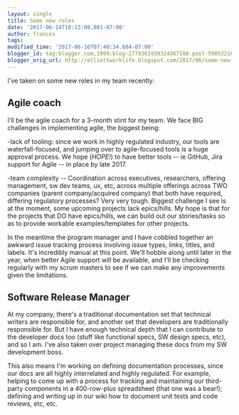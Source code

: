 ```yaml
---
layout: single
title: Some new roles
date: '2017-06-14T10:13:00.001-07:00'
author: frances
tags: 
modified_time: '2017-06-16T07:40:34.884-07:00'
blogger_id: tag:blogger.com,1999:blog-2779361939324367100.post-5905221610101529733
blogger_orig_url: http://elliottworklife.blogspot.com/2017/06/some-new-roles-and-some-end-to-end.html
---
```






I've taken on some new roles in my team recently: 

## Agile coach 

I'll be the agile coach for a 3-month stint for my team.  We face BIG 
challenges in implementing agile, the biggest being: 

-lack of tooling:  since we work in highly regulated industry, our tools are 
waterfall-focused, and jumping over to agile-focused tools is a huge approval 
process. We hope (*HOPE!*) to have better tools -- ie GitHub, Jira support for 
Agile -- in place by late 2017. 

-team complexity -- Coordination across executives, researchers, offering 
management, sw dev teams, ux, etc, across multiple offerings across TWO 
companies (parent company/acquired company) that both have required, differing 
regulatory processes? Very very tough. Biggest challenge I see is at the 
moment, some upcoming projects lack epics/hills. My hope is that for the 
projects that DO have epics/hills, we can build out our stories/tasks so as to 
provide workable examples/templates for other projects. 

In the meantime the program manager and I have cobbled together an awkward 
issue tracking process involving issue types, links, titles, and labels.  It's 
incredibly manual at this point. We'll hobble along until later in the year, 
when better Agile support will be available, and I'll be checking regularly 
with my scrum masters to see if we can make any improvements given the 
limitations. 

## Software Release Manager 
At my company, there's a traditional documentation set that technical writers 
are responsible for,  and another set that developers are traditionally 
responsible for. But I have enough technical depth that I can contribute to 
the developer docs too (stuff like functional specs, SW design specs, etc), 
and so I am.  I've also taken over project managing these docs from my SW 
development boss. 

This also means I'm working on defining documentation processes, since our 
docs are all highly interrelated and highly regulated. For example, helping to 
come up with a process for tracking and maintaining our third-party components 
in a 400-row-plus spreadsheet (that one was a bear!); defining and writing up 
in our wiki how to document unit tests and code reviews, etc, etc. 
